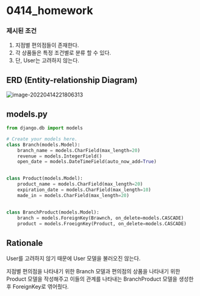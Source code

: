 # 0414_homework



### 제시된 조건

1. 지점별 편의점들이 존재한다.
2. 각 상품들은 특정 조건별로 분류 할 수 있다.
3. 단, User는 고려하지 않는다.

## ERD (Entity-relationship Diagram)

![image-20220414221806313](C:\Users\meh\AppData\Roaming\Typora\typora-user-images\image-20220414221806313.png)

## models.py

```python
from django.db import models

# Create your models here.
class Branch(models.Model):
    branch_name = models.CharField(max_length=20)
    revenue = models.IntegerField()
    open_date = models.DateTimeField(auto_now_add=True)

    
class Product(models.Model):
    product_name = models.CharField(max_length=20)
    expiration_date = models.CharField(max_length=10)
    made_in = models.CharField(max_length=20)
    
    
class BranchProduct(models.Model):
    branch = models.ForeignKey(Brawnch, on_delete=models.CASCADE)
    product = models.FroeignKey(Product, on_delete=models.CASCADE)
```

## Rationale

User를 고려하지 않기 때문에 User 모델을 불러오진 않는다.

지점별 편의점을 나타내기 위한 Branch 모델과 편의점의 상품을 나타내기 위한 Product 모델을 작성해주고 이들의 관계를 나타내는 BranchProduct 모델을 생성한 후 ForeignKey로 엮어줬다.
